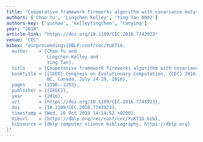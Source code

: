 ```yaml
---
title: "Cooperative framework fireworks algorithm with covariance mutation"
authors: ['Chao Yu', 'Lingchen Kelley', 'Ying Tan 0002']
authors-key: ['yuchao', 'kelleylingchen', 'tanying']
year: "2016"
article-link: "https://doi.org/10.1109/CEC.2016.7743923"
venue: "CEC"
bibex: "@inproceedings{DBLP:conf/cec/YuKT16,
  author    = {Chao Yu and
               Lingchen Kelley and
               Ying Tan},
  title     = {Cooperative framework fireworks algorithm with covariance mutation},
  booktitle = {{IEEE} Congress on Evolutionary Computation, {CEC} 2016, Vancouver,
               BC, Canada, July 24-29, 2016},
  pages     = {1196--1203},
  publisher = {{IEEE}},
  year      = {2016},
  url       = {https://doi.org/10.1109/CEC.2016.7743923},
  doi       = {10.1109/CEC.2016.7743923},
  timestamp = {Wed, 16 Oct 2019 14:14:52 +0200},
  biburl    = {https://dblp.org/rec/conf/cec/YuKT16.bib},
  bibsource = {dblp computer science bibliography, https://dblp.org}
}"
---
```

